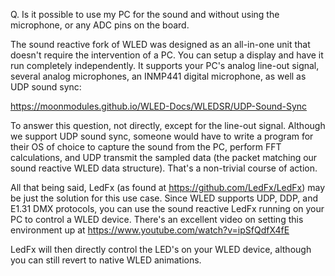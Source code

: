 Q. Is it possible to use my PC for the sound and without using the microphone, or any ADC pins on the board.


The sound reactive fork of WLED was designed as an all-in-one unit that doesn't require the intervention of a PC. You can setup a display and have it run completely independently. It supports your PC's analog line-out signal, several analog microphones, an INMP441 digital microphone, as well as UDP sound sync:

<https://moonmodules.github.io/WLED-Docs/WLEDSR/UDP-Sound-Sync>

To answer this question, not directly, except for the line-out signal. Although we support UDP sound sync, someone would have to write a program for their OS of choice to capture the sound from the PC, perform FFT calculations, and UDP transmit the sampled data (the packet matching our sound reactive WLED data structure). That's a non-trivial course of action.

All that being said, LedFx (as found at <https://github.com/LedFx/LedFx>) may be just the solution for this use case. Since WLED supports UDP, DDP, and E1.31 DMX protocols, you can use the sound reactive LedFx running on your PC to control a WLED device. There's an excellent video on setting this environment up at <https://www.youtube.com/watch?v=ipSfQdfX4fE>

LedFx will then directly control the LED's on your WLED device, although you can still revert to native WLED animations.